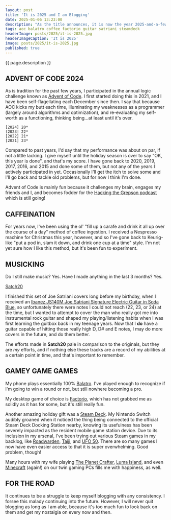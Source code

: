 ```yaml
---
layout: post
title: 'It is 2025 and I am Blogging'
date: 2025-01-06 13:23:00
description: "As the title announces, it is now the year 2025-and-a-few-days, and I guess I should blog something."
tags: aoc balatro coffee factorio guitar satriani steamdeck
headerImage: posts/2025/it-is-2025.jpg
headerImageCaption: 'It is 2025'
image: posts/2025/it-is-2025.jpg
published: true
---
```


{{ page.description }}

<!--more-->

## ADVENT OF CODE 2024

As is tradition for the past few years, I participated in the annual logic challenge known as [Advent of Code](https://adventofcode.com). I first started doing this in 2021, and I have been self-flagellating each December since then.  I say that because AOC kicks my butt each time, illuminating my weaknesses as a programmer (largely around algorithms and optimization), and re-evaluating my self-worth as a functioning, thinking being...at least until it's over.

```shell
[2024] 20*
[2023] 22*
[2022] 21*
[2021] 23*
```

Compared to past years, I'd say that my performance was about on par, if not a little lacking. I give myself until the holiday season is over to say "OK, this year is done", and that's my score. I have gone back to 2020, 2019, 2017, 2016, and 2015 and done some of them, but not any of the years I actively participated in yet. Occasionally I'll get the itch to solve some and I'll go back and tackle old problems, but for now I think I'm done.

Advent of Code is mainly fun because it challenges my brain, engages my friends and I, and becomes fodder for the [Hacking the Grepson podcast](https://hackingthegrepson.com) which is still going!

## CAFFEINATION

For years now, I've been using the ol' "fill up a carafe and drink it all up over the course of a day" method of coffee ingestion. I received a Nespresso machine for Christmas this year, however, and so I've gone back to Keurig-like "put a pod in, slam it down, and drink one cup at a time" style. I'm not yet sure how I like this method, but it's been fun to experiment.

## MUSICKING

Do I still make music? Yes. Have I made anything in the last 3 months? Yes.

[Satch20](https://satch20.nebyoolae.com)

I finished this set of Joe Satriani covers long before my birthday, when I received an [Ibanez JS140M Joe Satriani Signature Electric Guitar in Soda Blue](https://www.musiciansfriend.com/guitars/ibanez-js140m-joe-satriani-signature-electric-guitar), so unfortunately there were notes I could not reach (22, 23, or 24) at the time, but I wanted to attempt to cover the man who really got me into instrumental rock guitar and shaped my playing/listening habits when I was first learning the guitbox back in my teenage years. Now that I __do__ have a guitar capable of hitting those really high D, D# and E notes, I may do more covers in the future, and do them better.

The efforts made in __Satch20__ pale in comparison to the originals, but they are _my_ efforts, and if nothing else these tracks are a record of my abilities at a certain point in time, and that's important to remember.

## GAMEY GAME GAMES

My phone plays essentially 100% [Balatro](https://www.playbalatro.com). I've played enough to recognize if I'm going to win a round or not, but still nowhere becoming a pro.

My desktop game of choice is [Factorio](https://www.factorio.com), which has not grabbed me as solidly as it has for some, but it's still really fun.

Another amazing holiday gift was a [Steam Deck](https://store.steampowered.com/steamdeck/). My Nintendo Switch audibly groaned when it noticed the thing being connected to the official Steam Deck Docking Station nearby, knowing its usefulness has been severely impacted as the resident mobile game station device. Due to its inclusion in my arsenal, I've been trying out various Steam games in my backlog, like [Roadwarden](https://moralanxietystudio.com), [Taiji](https://taiji-game.com), and [UFO 50](https://50games.fun). There are so many games I now have even easier access to that it is super overwhelming. Good problem, though!

Many hours with my wife playing [The Planet Crafter](https://mijugames.com), [Luma Island](https://www.lumaisland.com), and even [Minecraft](https://www.minecraft.net) (again!) on our twin gaming PCs fills me with happiness, as well.

## FOR THE ROAD

It continues to be a struggle to keep myself blogging with any consistency. I forsee this malady continuing into the future. However, I will never quit blogging as long as I am able, because it's too much fun to look back on them and get my nostalgia on every now and then.
